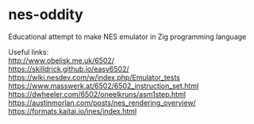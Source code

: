 # nes-oddity

Educational attempt to make NES emulator in Zig programming language

Useful links:  
http://www.obelisk.me.uk/6502/  
https://skilldrick.github.io/easy6502/  
https://wiki.nesdev.com/w/index.php/Emulator_tests  
https://www.masswerk.at/6502/6502_instruction_set.html  
https://dwheeler.com/6502/oneelkruns/asm1step.html  
https://austinmorlan.com/posts/nes_rendering_overview/  
https://formats.kaitai.io/ines/index.html  
